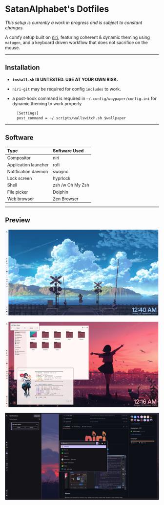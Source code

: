 # SatanAlphabet's Dotfiles

*This setup is currently a work in progress and is subject to constant changes.*

A comfy setup built on [niri](https://github.com/YaLTeR/niri "A scrollable-tiling wayland compositor"), featuring coherent & dynamic theming using `matugen`, and a keyboard driven workflow that does not sacrifice on the mouse.

---

## Installation
- **`install.sh` IS UNTESTED. USE AT YOUR OWN RISK.**
- `niri-git` may be required for config `includes` to work.
- a post-hook command is required in `~/.config/waypaper/config.ini` for dynamic theming to work properly

		[Settings]
  		post_command = ~/.scripts/wallswitch.sh $wallpaper
   
---

## Software

| Type | Software Used |
| :----- | :----- |
| Compositor | niri |
| Application launcher | rofi |
| Notification daemon | swaync |
| Lock screen | hyprlock |
| Shell | zsh /w Oh My Zsh |
| File picker | Dolphin |
| Web browser | Zen Browser |

---

## Preview

![Setup Preview Image](https://raw.githubusercontent.com/SatanAlphabet/dotfiles/main/assets/preview.png "Desktop Preview")

![Setup Preview Image 2](https://raw.githubusercontent.com/SatanAlphabet/dotfiles/main/assets/preview_2.png "Desktop Preview /w Dolphin & fastfetch")

![Setup Preview Image 3](https://raw.githubusercontent.com/SatanAlphabet/dotfiles/main/assets/preview_3.png "Dark Mode /w swaync & Zen Browser")
